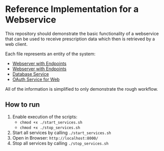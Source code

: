 # Reference Implementation for a Webservice

This repository should demonstrate the basic functionality of a webservice that can be used to receive prescription data which then is retrieved by a web client.

Each file represents an entity of the system:
* [Webserver with Endpoints](./webserver/t-server.py)
* [Webserver with Endpoints](./webserver/t-server.py)
* [Database Service](./webserver/t_database.py)
* [OAuth Service for Web ](./webserver/t-oatuh.py)

All of the information is simplified to only demonstrate the rough workflow.

## How to run

1. Enable execution of the scripts:
   - `chmod +x ./start_services.sh`
   - `chmod +x ./stop_services.sh`
2. Start all services by calling `./start_services.sh`
3. Open in Browser: `http://localhost:8000/`
4. Stop all services by calling `./stop_services.sh`